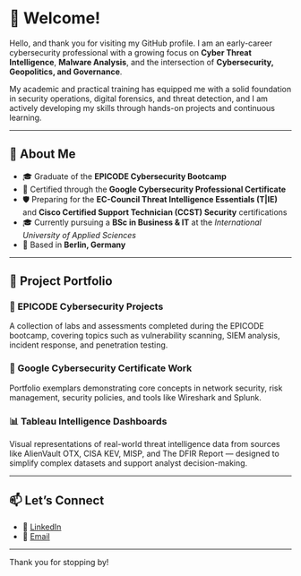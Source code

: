 # 👋 Welcome!

Hello, and thank you for visiting my GitHub profile. I am an early-career cybersecurity professional with a growing focus on **Cyber Threat Intelligence**, **Malware Analysis**, and the intersection of **Cybersecurity, Geopolitics, and Governance**.

My academic and practical training has equipped me with a solid foundation in security operations, digital forensics, and threat detection, and I am actively developing my skills through hands-on projects and continuous learning.

---

## 🧭 About Me

- 🎓 Graduate of the **EPICODE Cybersecurity Bootcamp**
- 🧾 Certified through the **Google Cybersecurity Professional Certificate**
- 🛡️ Preparing for the **EC-Council Threat Intelligence Essentials (T|IE)** and **Cisco Certified Support Technician (CCST) Security** certifications
- 🎓 Currently pursuing a **BSc in Business & IT** at the *International University of Applied Sciences*
- 📍 Based in **Berlin, Germany**

---

## 📂 Project Portfolio

### 🔐 EPICODE Cybersecurity Projects
A collection of labs and assessments completed during the EPICODE bootcamp, covering topics such as vulnerability scanning, SIEM analysis, incident response, and penetration testing.

### 💼 Google Cybersecurity Certificate Work
Portfolio exemplars demonstrating core concepts in network security, risk management, security policies, and tools like Wireshark and Splunk.

### 📊 Tableau Intelligence Dashboards
Visual representations of real-world threat intelligence data from sources like AlienVault OTX, CISA KEV, MISP, and The DFIR Report — designed to simplify complex datasets and support analyst decision-making.

---

## 📫 Let’s Connect

- 💼 [LinkedIn](www.linkedin.com/in/ivanmattana)
- 📧 [Email](ivan.mattana91@gmail.com)
---

Thank you for stopping by!

